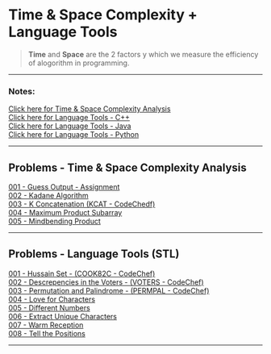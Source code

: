 # Time & Space Complexity + Language Tools

>   **Time** and **Space** are the 2 factors y which we measure the efficiency of alogorithm in programming. 

---

### Notes:

[Click here for Time & Space Complexity Analysis](./assets/Time-Space-Complexity.pdf)<br>
[Click here for Language Tools - C++](./assets/Language-Tools-C++.pdf)<br>
[Click here for Language Tools - Java](./assets/Language-Tools-Java.pdf)<br>
[Click here for Language Tools - Python](./assets/Language-Tools-Python.pdf)<br>

---

## Problems - Time & Space Complexity Analysis

[001 - Guess Output - Assignment](./code-part-1/001-Guess-Output.cpp)<br>
[002 - Kadane Algorithm](./code-part-1/002-Kadane-Algorithm.cpp)<br>
[003 - K Concatenation (KCAT - CodeChedf)](./code-part-1/003-K-Concatenation.cpp)<br>
[004 - Maximum Product Subarray](./code-part-1/004-Maximum-Product-Subarray.cpp)<br>
[005 - Mindbending Product](./code-part-1/005-Mindbending-Product.cpp)<br>

---

## Problems - Language Tools (STL)

[001 - Hussain Set - (COOK82C - CodeChef)](./code-part-2/001-Hussain-Set.cpp)<br>
[002 - Descrepencies in the Voters - (VOTERS - CodeChef)](./code-part-2/002-Voters-List.cpp)<br>
[003 - Permutation and Palindrome - (PERMPAL - CodeChef)](./code-part-2/003-Permutation-And-Palindrome.cpp)<br>
[004 - Love for Characters](./code-part-2/004-Love-For-Characters.cpp)<br>
[005 - Different Numbers](./code-part-2/005-Different-Names.cpp)<br>
[006 - Extract Unique Characters](./code-part-2/006-Extract-Unique-Characters.cpp)<br>
[007 - Warm Reception](./code-part-2/007-Warm-Reception.cpp)<br>
[008 - Tell the Positions](./code-part-2/008-Tell-The-Positions.cpp)<br>

---

